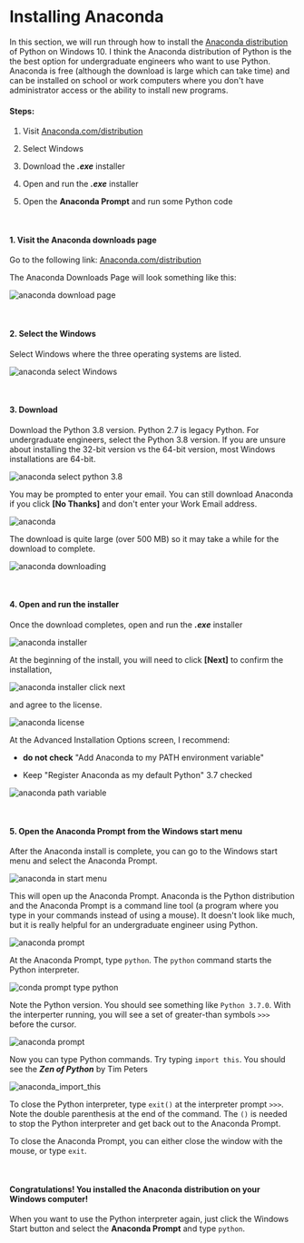# Installing Anaconda

In this section, we will run through how to install the [Anaconda distribution](https://www.anaconda.com/what-is-anaconda/) of Python on Windows 10. I think the Anaconda distribution of Python is the the best option for undergraduate engineers who want to use Python. Anaconda is free (although the download is large which can take time) and can be installed on school or work computers where you don't have administrator access or the ability to install new programs.

#### Steps:

1. Visit [Anaconda.com/distribution](https://www.anaconda.com/distribution/)

2. Select Windows

3. Download the **_.exe_** installer

4. Open and run the **_.exe_** installer

5. Open the **Anaconda Prompt** and run some Python code

<br>


#### 1. Visit the Anaconda downloads page

Go to the following link: [Anaconda.com/distribution](https://www.anaconda.com/distribution/)

The Anaconda Downloads Page will look something like this:

![anaconda download page](images/anaconda_download_page.png)


<br>

#### 2. Select the Windows

Select Windows where the three operating systems are listed.

![anaconda select Windows](images/anaconda_select_windows.png)


<br>

#### 3. Download

Download the Python 3.8 version. Python 2.7 is legacy Python. For undergraduate engineers, select the Python 3.8 version. If you are unsure about installing the 32-bit version vs the 64-bit version, most Windows installations are 64-bit. 

![anaconda select python 3.8](images/anaconda_python3_or_python2.png)

You may be prompted to enter your email. You can still download Anaconda if you click **[No Thanks]** and don't enter your Work Email address.

![anaconda](images/anaconda_enter_email.png)

The download is quite large (over 500 MB) so it may take a while for the download to complete.

![anaconda downloading](images/anaconda_downloading.png)

<br>

#### 4. Open and run the installer

Once the download completes, open and run the **_.exe_** installer

![anaconda installer](images/anaconda_run_installer.png)

At the beginning of the install, you will need to click **[Next]** to confirm the installation,

![anaconda installer click next](images/anaconda_installer_click_next.png)

and agree to the license.

![anaconda license](images/anaconda_agree_to_license.png)

At the Advanced Installation Options screen, I recommend:

 * **do not check** "Add Anaconda to my PATH environment variable"

 * Keep "Register Anaconda as my default Python" 3.7 checked

![anaconda path variable](images/anaconda_path2.png)

<br>

#### 5. Open the Anaconda Prompt from the Windows start menu

After the Anaconda install is complete, you can go to the Windows start menu and select the Anaconda Prompt.

![anaconda in start menu](images/anaconda_from_start_menu.png)

This will open up the Anaconda Prompt. Anaconda is the Python distribution and the Anaconda Prompt is a command line tool (a program where you type in your commands instead of using a mouse). It doesn't look like much, but it is really helpful for an undergraduate engineer using Python.

![anaconda prompt](images/anaconda_window.png)

At the Anaconda Prompt, type ```python```. The ```python``` command starts the Python interpreter. 

![conda prompt type python](images/conda_prompt_type_python.png)

Note the Python version. You should see something like ```Python 3.7.0```.  With the interperter running, you will see a set of greater-than symbols ```>>>``` before the cursor. 

![anaconda prompt](images/conda_type_python.png)

Now you can type Python commands. Try typing ```import this```. You should see the **_Zen of Python_** by Tim Peters

![anaconda_import_this](images/conda_import_this_output.png)

To close the Python interpreter, type ```exit()``` at the interpreter prompt ```>>>```.  Note the double parenthesis at the end of the command. The ```()``` is needed to stop the Python interpreter and get back out to the Anaconda Prompt.

To close the Anaconda Prompt, you can either close the window with the mouse, or type ```exit```.

<br>
 
#### Congratulations! You installed the Anaconda distribution on your Windows computer!

When you want to use the Python interpreter again, just click the Windows Start button and select the **Anaconda Prompt** and type ```python```.
